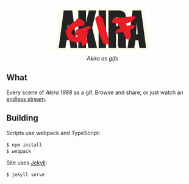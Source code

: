 <div align="center">
    <div>
    <a href="https://gifakira.com">
        <img src="documentation/title.png" title="gifakira" />
    </a>
    </div>
    <i>Akira as gifs</i>
</div>


## What
Every scene of *Akira 1988* as a gif. Browse and share, or just watch an [endless stream](https://gifakira.com/stream.html).

## Building
Scripts use webpack and TypeScript:

```bash
$ npm install
$ webpack 
```

Site uses [Jekyll](https://jekyllrb.com):

```bash
$ jekyll serve
```
